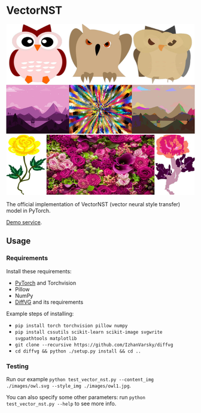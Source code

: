 # VectorNST

<div align="center">
  <img src="images/owl_stylized_owl1.jpg" alt="img1" width="512" height="160"/>
  <img src="images/scene6_stylized_scene8.jpg" alt="img2" width="512" height="130"/>
  <img src="images/flower.jpg" alt="img3" width="512" height="160"/>
</div>

The official implementation of VectorNST (vector neural style transfer) model in PyTorch.

[Demo service](http://81.3.154.178:5001/vector_style_transfer).

## Usage

### Requirements

Install these requirements:

* [PyTorch](https://pytorch.org) and Torchvision
* Pillow
* NumPy
* [DiffVG](https://github.com/IzhanVarsky/diffvg) and its requirements

Example steps of installing:

* `pip install torch torchvision pillow numpy`
* `pip install cssutils scikit-learn scikit-image svgwrite svgpathtools matplotlib`
* `git clone --recursive https://github.com/IzhanVarsky/diffvg`
* `cd diffvg && python ./setup.py install && cd ..`

### Testing

Run our example `python test_vector_nst.py --content_img ./images/owl.svg --style_img ./images/owl1.jpg`.

You can also specify some other parameters: run `python test_vector_nst.py --help` to see more info.
